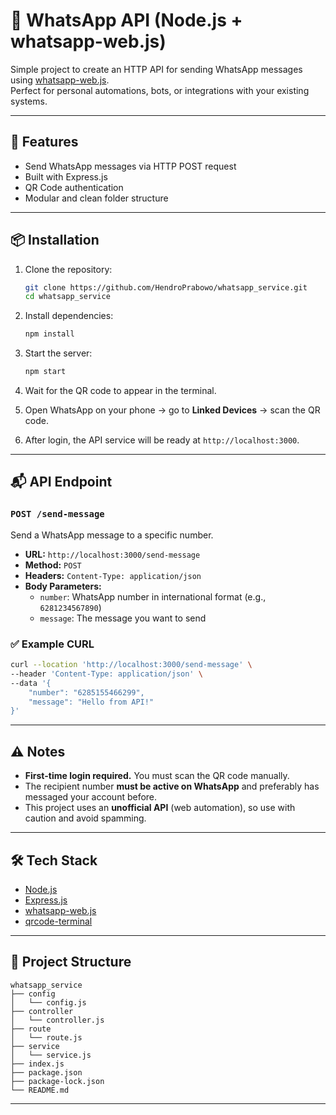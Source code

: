 
# 📲 WhatsApp API (Node.js + whatsapp-web.js)

Simple project to create an HTTP API for sending WhatsApp messages using [whatsapp-web.js](https://github.com/pedroslopez/whatsapp-web.js).  
Perfect for personal automations, bots, or integrations with your existing systems.

---

## 🚀 Features

- Send WhatsApp messages via HTTP POST request
- Built with Express.js
- QR Code authentication
- Modular and clean folder structure

---

## 📦 Installation

1. Clone the repository:
   ```bash
   git clone https://github.com/HendroPrabowo/whatsapp_service.git
   cd whatsapp_service
   ```

2. Install dependencies:
   ```bash
   npm install
   ```

3. Start the server:
   ```bash
   npm start
   ```

4. Wait for the QR code to appear in the terminal.

5. Open WhatsApp on your phone → go to **Linked Devices** → scan the QR code.

6. After login, the API service will be ready at `http://localhost:3000`.

---

## 📬 API Endpoint

### `POST /send-message`

Send a WhatsApp message to a specific number.

- **URL:** `http://localhost:3000/send-message`
- **Method:** `POST`
- **Headers:** `Content-Type: application/json`
- **Body Parameters:**
    - `number`: WhatsApp number in international format (e.g., `6281234567890`)
    - `message`: The message you want to send

### ✅ Example CURL

```bash
curl --location 'http://localhost:3000/send-message' \
--header 'Content-Type: application/json' \
--data '{
    "number": "6285155466299",
    "message": "Hello from API!"
}'
```

---

## ⚠️ Notes

- **First-time login required.** You must scan the QR code manually.
- The recipient number **must be active on WhatsApp** and preferably has messaged your account before.
- This project uses an **unofficial API** (web automation), so use with caution and avoid spamming.

---

## 🛠 Tech Stack

- [Node.js](https://nodejs.org/)
- [Express.js](https://expressjs.com/)
- [whatsapp-web.js](https://github.com/pedroslopez/whatsapp-web.js)
- [qrcode-terminal](https://www.npmjs.com/package/qrcode-terminal)

---

## 📂 Project Structure

```
whatsapp_service
├── config
│   └── config.js
├── controller
│   └── controller.js
├── route
│   └── route.js
├── service
│   └── service.js
├── index.js
├── package.json
├── package-lock.json
└── README.md
```

---
